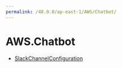 ```yaml
---
permalink: /48.0.0/ap-east-1/AWS/Chatbot/
---
```


# AWS.Chatbot



* [SlackChannelConfiguration](SlackChannelConfiguration.md)